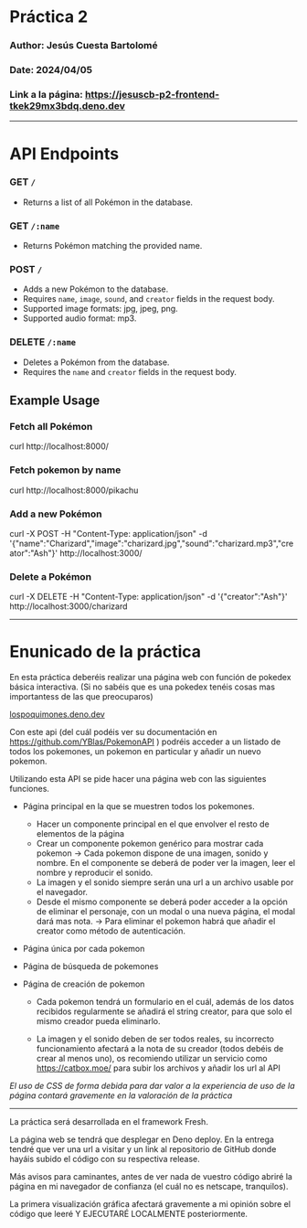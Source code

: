 # Práctica 2

### Author: Jesús Cuesta Bartolomé
### Date: 2024/04/05
### Link a la página: https://jesuscb-p2-frontend-tkek29mx3bdq.deno.dev

----

# API Endpoints

### GET `/`

- Returns a list of all Pokémon in the database.

### GET `/:name`

- Returns Pokémon matching the provided name.

### POST `/`

- Adds a new Pokémon to the database.
- Requires `name`, `image`, `sound`, and `creator` fields in the request body.
- Supported image formats: jpg, jpeg, png.
- Supported audio format: mp3.

### DELETE `/:name`

- Deletes a Pokémon from the database.
- Requires the `name` and `creator` fields in the request body.

## Example Usage

### Fetch all Pokémon

curl http://localhost:8000/

### Fetch pokemon by name

curl http://localhost:8000/pikachu

### Add a new Pokémon

curl -X POST -H "Content-Type: application/json" -d '{"name":"Charizard","image":"charizard.jpg","sound":"charizard.mp3","creator":"Ash"}' http://localhost:3000/

### Delete a Pokémon

curl -X DELETE -H "Content-Type: application/json" -d '{"creator":"Ash"}' http://localhost:3000/charizard

----

# Enunicado de la práctica

En esta práctica deberéis realizar una página web con función de pokedex básica interactiva.
(Si no sabéis que es una pokedex tenéis cosas mas importantess de las que preocuparos)

[lospoquimones.deno.dev](https://lospoquimones.deno.dev/)    

Con este api (del cuál podéis ver su documentación en https://github.com/YBlas/PokemonAPI ) podréis acceder a un listado de todos los pokemones, un pokemon en particular y añadir un nuevo pokemon.

Utilizando esta API se pide hacer una página web con las siguientes funciones.

- Página principal en la que se muestren todos los pokemones. 
    - Hacer un componente principal en el que envolver el resto de elementos de la página
    - Crear un componente pokemon genérico para mostrar cada pokemon -> Cada pokemon dispone de una imagen, sonido y nombre. En el componente se deberá de poder ver la imagen, leer el nombre y reproducir el sonido.
    - La imagen y el sonido siempre serán una url a un archivo usable por el navegador.
    - Desde el mismo componente se deberá poder acceder a la opción de eliminar el personaje, con un modal o una nueva página, el modal dará mas nota. -> Para eliminar el pokemon habrá que añadir el creator como método de autenticación.

- Página única por cada pokemon

- Página de búsqueda de pokemones

- Página de creación de pokemon
    
    - Cada pokemon tendrá un formulario en el cuál, además de los datos recibidos regularmente se añadirá el string creator, para que solo el mismo creador pueda eliminarlo.
    
    - La imagen y el sonido deben de ser todos reales, su incorrecto funcionamiento afectará a la nota de su creador (todos debéis de crear al menos uno), os recomiendo utilizar un servicio como https://catbox.moe/ para subir los archivos y añadir los url al API

*El uso de CSS de forma debida para dar valor a la experiencia de uso de la página contará gravemente en la valoración de la práctica*

---

La práctica será desarrollada en el framework Fresh.

La página web se tendrá que desplegar en Deno deploy. En la entrega tendré que ver una url a visitar y un link al repositorio de GitHub donde hayáis subido el código con su respectiva release.

Más avisos para caminantes, antes de ver nada de vuestro código abriré la página en mi navegador de confianza (el cuál no es netscape, tranquilos).

La primera visualización gráfica afectará gravemente a mi opinión sobre el código que leeré Y EJECUTARÉ LOCALMENTE posteriormente.
